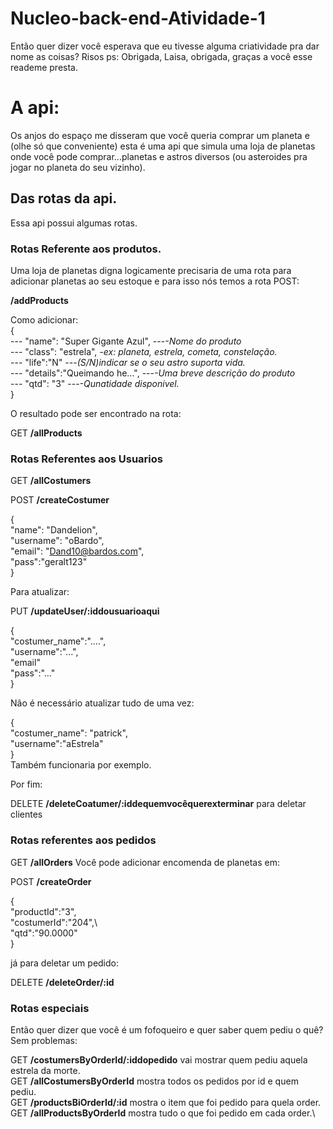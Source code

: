 # Nucleo-back-end-Atividade-1

Então  quer dizer você esperava que eu tivesse alguma criatividade pra dar nome as coisas? Risos
ps: Obrigada, Laisa, obrigada, graças a você esse reademe presta.

# A api:

Os anjos do espaço me disseram que você queria comprar um planeta e (olhe só que conveniente) esta é uma api que simula uma loja de planetas onde você pode comprar...planetas e astros diversos (ou asteroides pra jogar no planeta do seu vizinho).

## Das rotas da api.

Essa api possui algumas rotas.

### Rotas Referente aos produtos.

Uma loja de planetas digna logicamente precisaria de uma rota para adicionar planetas ao seu estoque e para isso nós temos a rota POST:

**/addProducts**

Como adicionar:  
{\
---    "name": "Super Gigante Azul",  ---*-Nome do produto*\
---    "class": "estrela",            *-ex: planeta, estrela, cometa, constelação.*\
---    "life":"N"                     ---*(S/N)indicar se o seu astro suporta vida.*\
---    "details":"Queimando he...",   ---*-Uma breve descrição do produto*\
---    "qtd": "3"                     ---*-Qunatidade disponivel.*\
}

O resultado pode ser encontrado na rota:

GET **/allProducts**

### Rotas Referentes aos Usuarios

GET **/allCostumers**

POST **/createCostumer**

{\
    "name": "Dandelion",\
    "username": "oBardo",\
    "email": "Dand10@bardos.com",\
    "pass":"geralt123"\
}

Para atualizar:

PUT **/updateUser/:iddousuarioaqui**

{\
    "costumer_name":"....",\
    "username":"...",\
    "email"\
    "pass":"..."\
}

Não é necessário atualizar tudo de uma vez:

{\
    "costumer_name": "patrick",\
    "username":"aEstrela"\
}  
Também funcionaria por exemplo.

Por fim:

DELETE **/deleteCoatumer/:iddequemvocêquerexterminar** para deletar clientes

### Rotas referentes aos pedidos

GET **/allOrders**
Você pode adicionar encomenda de planetas em:

POST **/createOrder**
 
{\
    "productId":"3",\
    "costumerId":"204",\  
    "qtd":"90.0000"\
}

já para deletar um pedido:

DELETE **/deleteOrder/:id**

### Rotas especiais

Então quer dizer que você é um fofoqueiro e quer saber quem pediu o quê? Sem problemas:

GET **/costumersByOrderId/:iddopedido** vai mostrar quem pediu aquela estrela da morte.\
GET **/allCostumersByOrderId** mostra todos os pedidos por id e quem pediu.\
GET **/productsBiOrderId/:id** mostra o item que foi pedido para quela order.\
GET **/allProductsByOrderId** mostra tudo o que foi pedido em cada order.\
